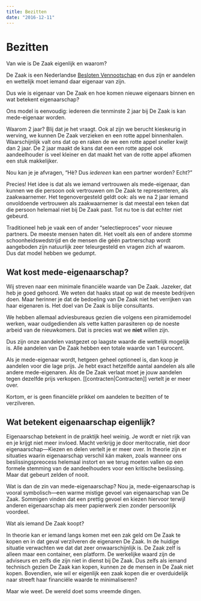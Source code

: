 ```yaml
---
title: Bezitten
date: "2016-12-11"
---
```

# Bezitten
Van wie is De Zaak eigenlijk en waarom?

De Zaak is een Nederlandse [Besloten Vennootschap](https://nl.wikipedia.org/wiki/Besloten_vennootschap_met_beperkte_aansprakelijkheid) en dus zijn er aandelen en wettelijk moet iemand daar eigenaar van zijn.

Dus wie is eigenaar van De Zaak en hoe komen nieuwe eigenaars binnen en wat betekent eigenaarschap?

Ons model is eenvoudig: iedereen die tenminste 2 jaar bij De Zaak is kan mede-eigenaar worden.

Waarom 2 jaar? Blij dat je het vraagt. Ook al zijn we berucht kieskeurig in werving, we kunnen De Zaak verzieken en een rotte appel binnenhalen. Waarschijnlijk valt ons dat op en raken de we een rotte appel sneller kwijt dan 2 jaar. De 2 jaar maakt de kans dat een een rotte appel ook aandeelhouder is veel kleiner en dat maakt het van de rotte appel afkomen een stuk makkelijker.

Nou kan je je afvragen, “Hè? Dus *iedereen* kan een partner worden? Echt?”

Precies! Het idee is dat als we iemand vertrouwen als mede-eigenaar, dan kunnen we die persoon ook vertrouwen om De Zaak te representeren, als zaakwaarnemer. Het tegenovergesteld geldt ook: als we na 2 jaar iemand onvoldoende vertrouwen als zaakwaarnemer is dat meestal een teken dat die persoon helemaal niet bij De Zaak past. Tot nu toe is dat echter niet gebeurd.

Traditioneel heb je vaak een of ander “selectieproces“ voor nieuwe partners. De meeste mensen haten dit. Het voelt als een of andere stomme schoonheidswedstrijd en de mensen die géén partnerschap wordt aangeboden zijn natuurlijk zeer teleurgesteld en vragen zich af waarom. Dus dat model hebben we gedumpt.

## Wat kost mede-eigenaarschap?

Wij streven naar een minimale financiële waarde van De Zaak. Jazeker, dat heb je goed gehoord. We weten dat haaks staat op wat de meeste bedrijven doen. Maar herinner je dat de bedoeling van De Zaak niet het verrijken van haar eigenaren is. Het doel van De Zaak is blije consultants.

We hebben allemaal adviesbureaus gezien die volgens een piramidemodel werken, waar oudgedienden als vette katten parasiteren op de noeste arbeid van de nieuwkomers. Dat is precies wat we **niet** willen zijn.

Dus zijn onze aandelen vastgezet op laagste waarde die wettelijk mogelijk is. Alle aandelen van De Zaak hebben een totale waarde van 1 eurocent.

Als je mede-eigenaar wordt, hetgeen geheel optioneel is, dan koop je aandelen voor die lage prijs. Je hebt exact hetzelfde aantal aandelen als alle andere mede-eigenaren. Als de De Zaak verlaat moet je jouw aandelen tegen dezelfde prijs verkopen. [[contracten|Contracten]] vertelt je er meer over.

Kortom, er is geen financiële prikkel om aandelen te bezitten of te verzilveren.

## Wat betekent eigenaarschap eigenlijk?

Eigenaarschap betekent in de praktijk heel weinig. Je wordt er niet rijk van en je krijgt niet meer invloed. Macht verkrijg je door meritocratie, niet door eigenaarschap—Kiezen en delen vertelt je er meer over. In theorie zijn er situaties waarin eigenaarschap verschil kán maken, zoals wanneer ons beslissingspreocess helemaal instort en we terug moeten vallen op een formele stemming van de aandeelhouders voor een kritische beslissing. Maar dat gebeurt zelden of nooit.

Wat is dan de zin van mede-eigenaarschap? Nou ja, mede-eigenaarschap is vooral symbolisch—een warme mistige gevoel van eigenaarschap van De Zaak. Sommigen vinden dat een prettig gevoel en kiezen hiervoor terwijl anderen eigenaarschap als meer papierwerk zien zonder persoonlijk voordeel.

Wat als iemand De Zaak koopt?

In theorie kan er iemand langs komen met een zak geld om De Zaak te kopen en in dat geval verzilveren de eigenaren De Zaak. In de huidige situatie verwachten we dat dat zeer onwaarschijnlijk is. De Zaak zelf is alleen maar een container, een platform. De werkelijke waard zijn de adviseurs en zelfs die zijn niet in dienst bij De Zaak. Dus zelfs als iemand technisch gezien De Zaak kan kopen, kunnen ze de mensen in De Zaak niet kopen. Bovendien, wie wil er eigenlijk een zaak kopen die er overduidelijk naar streeft haar financiële waarde te minimaliseren?

Maar wie weet. De wereld doet soms vreemde dingen.